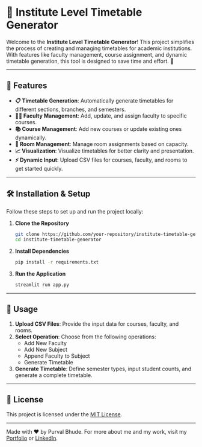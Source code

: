 # 📅 Institute Level Timetable Generator

Welcome to the **Institute Level Timetable Generator**! This project simplifies the process of creating and managing timetables for academic institutions. With features like faculty management, course assignment, and dynamic timetable generation, this tool is designed to save time and effort. 🚀

---

## 🌟 Features

- **📋 Timetable Generation**: Automatically generate timetables for different sections, branches, and semesters.
- **👩‍🏫 Faculty Management**: Add, update, and assign faculty to specific courses.
- **📚 Course Management**: Add new courses or update existing ones dynamically.
- **🏫 Room Management**: Manage room assignments based on capacity.
- **📈 Visualization**: Visualize timetables for better clarity and presentation.
- **⚡ Dynamic Input**: Upload CSV files for courses, faculty, and rooms to get started quickly.

---

## 🛠️ Installation & Setup

Follow these steps to set up and run the project locally:

1. **Clone the Repository**  
   ```bash
   git clone https://github.com/your-repository/institute-timetable-generator.git
   cd institute-timetable-generator

2. **Install Dependencies**
   ```bash
   pip install -r requirements.txt

3. **Run the Application**
   ```bash
   streamlit run app.py

---

## 📝 Usage

1. **Upload CSV Files**: Provide the input data for courses, faculty, and rooms.
2. **Select Operation**: Choose from the following operations:
     * Add New Faculty
     * Add New Subject
     * Append Faculty to Subject
     * Generate Timetable
3. **Generate Timetable**: Define semester types, input student counts, and generate a complete timetable.

---

## 📜 License
This project is licensed under the [MIT License](https://github.com/PurvalBhude/DataZen-Time_Table_Generator/blob/main/LICENSE).

---

Made with ❤️ by Purval Bhude. For more about me and my work, visit my [Portfolio](https://purvalbhude.github.io/Portfolio-Website/) or [LinkedIn](https://www.linkedin.com/in/purvalbhude).
